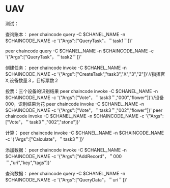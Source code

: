 # UAV
测试：

查询账本：
peer chaincode query -C $CHANEL_NAME -n $CHAINCODE_NAME -c '{"Args":["QueryTask"，＂task1＂]}' 

peer chaincode query -C $CHANEL_NAME -n $CHAINCODE_NAME -c '{"Args":["QueryTask"，＂task2＂]}'

创建任务：
peer chaincode invoke -C $CHANEL_NAME -n $CHAINCODE_NAME -c '{"Args":["CreateTask","task3","X","3","2"]}'//指挥官X,设备数量３，目标票数２

投票：三个设备的识别结果
peer chaincode invoke -C $CHANEL_NAME -n $CHAINCODE_NAME -c '{"Args":["Vote"，＂task3＂,"000","flower"]}'//设备000，识别结果为花
peer chaincode invoke -C $CHANEL_NAME -n $CHAINCODE_NAME -c '{"Args":["Vote"，＂task3＂,"002","flower"]}'
peer chaincode invoke -C $CHANEL_NAME -n $CHAINCODE_NAME -c '{"Args":["Vote"，＂task3＂,"002","stone"]}'

计算：
peer chaincode invoke -C $CHANEL_NAME -n $CHAINCODE_NAME -c '{"Args":["Calculate"，＂task3＂]}'

添加数据：
peer chaincode invoke -C $CHANEL_NAME -n $CHAINCODE_NAME -c '{"Args":["AddRecord"，＂000＂,"uri","key","tags"]}'

查询数据：
peer chaincode query -C $CHANEL_NAME -n $CHAINCODE_NAME -c '{"Args":["QueryData"，＂uri＂]}'

